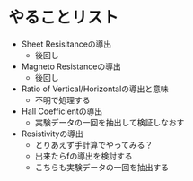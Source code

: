 # やることリスト
- Sheet Resisitanceの導出
  - 後回し
- Magneto Resistanceの導出
  - 後回し
- Ratio of Vertical/Horizontalの導出と意味
  - 不明で処理する
- Hall Coefficientの導出
  - 実験データの一回を抽出して検証しなおす
- Resistivityの導出
  - とりあえず手計算でやってみる？
  - 出来たらfの導出を検討する
  - こちらも実験データの一回を抽出する